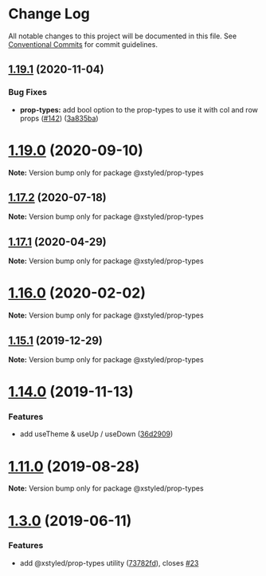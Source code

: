 # Change Log

All notable changes to this project will be documented in this file.
See [Conventional Commits](https://conventionalcommits.org) for commit guidelines.

## [1.19.1](https://github.com/smooth-code/xstyled/tree/master/packages/prop-types/compare/v1.19.0...v1.19.1) (2020-11-04)


### Bug Fixes

* **prop-types:** add bool option to the prop-types to use it with col and row props ([#142](https://github.com/smooth-code/xstyled/tree/master/packages/prop-types/issues/142)) ([3a835ba](https://github.com/smooth-code/xstyled/tree/master/packages/prop-types/commit/3a835ba97177dbe0a1ef3848e16b6e1b8373f1e0))





# [1.19.0](https://github.com/smooth-code/xstyled/tree/master/packages/prop-types/compare/v1.18.1...v1.19.0) (2020-09-10)

**Note:** Version bump only for package @xstyled/prop-types





## [1.17.2](https://github.com/smooth-code/xstyled/tree/master/packages/prop-types/compare/v1.17.1...v1.17.2) (2020-07-18)

**Note:** Version bump only for package @xstyled/prop-types





## [1.17.1](https://github.com/smooth-code/xstyled/tree/master/packages/prop-types/compare/v1.17.0...v1.17.1) (2020-04-29)

**Note:** Version bump only for package @xstyled/prop-types





# [1.16.0](https://github.com/smooth-code/xstyled/tree/master/packages/prop-types/compare/v1.15.1...v1.16.0) (2020-02-02)

**Note:** Version bump only for package @xstyled/prop-types





## [1.15.1](https://github.com/smooth-code/xstyled/tree/master/packages/prop-types/compare/v1.15.0...v1.15.1) (2019-12-29)

**Note:** Version bump only for package @xstyled/prop-types





# [1.14.0](https://github.com/smooth-code/xstyled/compare/v1.13.1...v1.14.0) (2019-11-13)


### Features

* add useTheme & useUp / useDown ([36d2909](https://github.com/smooth-code/xstyled/commit/36d290924d6cfaef97dd3144b4895ab944aa1f25))





# [1.11.0](https://github.com/smooth-code/xstyled/compare/v1.10.1...v1.11.0) (2019-08-28)

**Note:** Version bump only for package @xstyled/prop-types





# [1.3.0](https://github.com/smooth-code/xstyled/compare/v1.2.0...v1.3.0) (2019-06-11)


### Features

* add @xstyled/prop-types utility ([73782fd](https://github.com/smooth-code/xstyled/commit/73782fd)), closes [#23](https://github.com/smooth-code/xstyled/issues/23)
